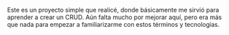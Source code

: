 Este es un proyecto simple que realicé, donde básicamente me sirvió para aprender a crear un CRUD. Aún falta mucho por mejorar aquí, pero era más que nada para empezar a familiarizarme con estos términos y tecnologías.
